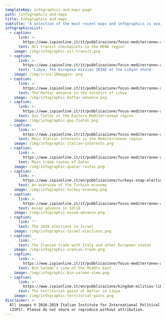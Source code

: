 ```yaml
---
templateKey: infographics-and-maps-page
path: /infographics-and-maps
title: Infographics and maps
subtitle: 'A selection of the most recent maps and infographics is available here:'
infographicsList:
  - caption:
      link: >-
        https://www.ispionline.it/it/pubblicazione/focus-mediterraneo-allargato-n11-24000
      text: Oil transit checkpoints in the MENA region
    image: /img/infographic-oil-transit.png
  - caption:
      link: >-
        https://www.ispionline.it/it/pubblicazione/focus-mediterraneo-allargato-n13-26235
      text: 'Libya, The European mission IRINI at the Libyan shore'
    image: /img/irini-16maggio-.png
  - caption:
      link: >-
        https://www.ispionline.it/it/pubblicazione/focus-mediterraneo-allargato-n11-24000
      text: The Haftar advance in the outskirt of Libya
    image: /img/infographic-haftar-advance.png
  - caption:
      link: >-
        https://www.ispionline.it/it/pubblicazione/focus-mediterraneo-allargato-n8-21317
      text: Gas fields in the Eastern Mediterranean region
    image: /img/infographic-gas-fields.png
  - caption:
      link: >-
        https://www.ispionline.it/it/pubblicazione/focus-mediterraneo-allargato-n7-20270
      text: Main Italian interests in the Mediterranean region
    image: /img/infographic-italian-interests.png
  - caption:
      link: >-
        https://www.ispionline.it/it/pubblicazione/focus-mediterraneo-allargato-n9-22353
      text: Main trade routes of Qatar
    image: /img/infographic-quatar-routes.png
  - caption:
      link: >-
        https://www.ispionline.it/en/pubblicazione/turkeys-snap-elections-continuity-or-change-20825
      text: An overview of the Turkish economy
    image: /img/infographic-turkey-economy.png
  - caption:
      link: >-
        https://www.ispionline.it/it/pubblicazione/focus-mediterraneo-allargato-n8-21317
      text: Assad advance in Idlib
    image: /img/infographic-assad-advance.png
  - caption:
      link: ''
      text: The 2020 elections in Israel
    image: /img/infographic-israel-elections.png
  - caption:
      link: ''
      text: The Iranian trade with Italy and other European states
    image: /img/infographic-iranian-trade.png
  - caption:
      link: >-
        https://www.ispionline.it/it/pubblicazione/focus-mediterraneo-allargato-n10-23201
      text: Bin Salman’s view of the Middle East
    image: /img/infographic-bin-salman-view.png
  - caption:
      link: >-
        https://www.ispionline.it/en/pubblicazione/kingdom-militias-libyas-second-war-post-qadhafi-succession-23121
      text: The territorial gains of Haftar in Libya
    image: /img/infographic-territorial-gains.png
disclaimer: >-
  All images © 2016-2019 Italian Institute for International Political Studies
  (ISPI). Please do not share or reproduce without attribution.
---
```


